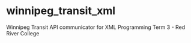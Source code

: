 # winnipeg_transit_xml
Winnipeg Transit API communicator for XML Programming Term 3 - Red River College
